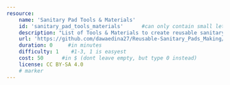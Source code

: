 ```yaml
---
resource:
    name: 'Sanitary Pad Tools & Materials'
    id: 'sanitary_pad_tools_materials'      #can only contain small letters, numbers, minus and underscore. needs to be the same as the file name
    description: "List of Tools & Materials to create reusable sanitary pads"
    url: 'https://github.com/dawaedina27/Reusable-Sanitary_Pads_Making/tree/main#tools--materials'
    duration: 0     #in minutes
    difficulty: 1    #1-3, 1 is easyest
    cost: 50      #in $ (dont leave empty, but type 0 instead)
    license: CC BY-SA 4.0
    # marker
---
```

